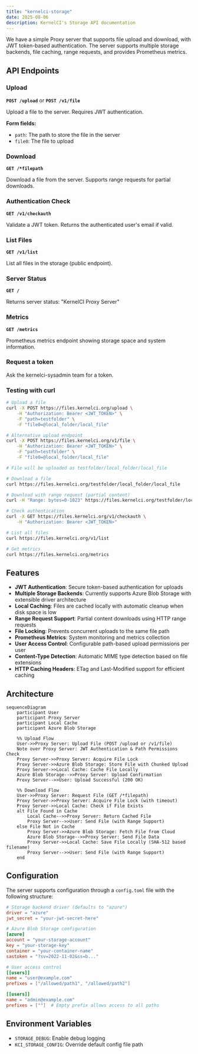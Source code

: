 ```yaml
---
title: "kernelci-storage"
date: 2025-08-06
description: KernelCI's Storage API documentation
---
```


We have a simple Proxy server that supports file upload and download, with JWT token-based authentication. The server supports multiple storage backends, file caching, range requests, and provides Prometheus metrics.

## API Endpoints

### Upload

**`POST /upload`** or **`POST /v1/file`**

Upload a file to the server. Requires JWT authentication.

**Form fields:**
- `path`: The path to store the file in the server
- `file0`: The file to upload

### Download

**`GET /*filepath`**

Download a file from the server. Supports range requests for partial downloads.

### Authentication Check

**`GET /v1/checkauth`**

Validate a JWT token. Returns the authenticated user's email if valid.

### List Files

**`GET /v1/list`**

List all files in the storage (public endpoint).

### Server Status

**`GET /`**

Returns server status: "KernelCI Proxy Server"

### Metrics

**`GET /metrics`**

Prometheus metrics endpoint showing storage space and system information.

### Request a token

Ask the kernelci-sysadmin team for a token.

### Testing with curl

```bash
# Upload a file
curl -X POST https://files.kernelci.org/upload \
    -H "Authorization: Bearer <JWT_TOKEN>" \
    -F "path=testfolder" \
    -F "file0=@local_folder/local_file"

# Alternative upload endpoint
curl -X POST https://files.kernelci.org/v1/file \
    -H "Authorization: Bearer <JWT_TOKEN>" \
    -F "path=testfolder" \
    -F "file0=@local_folder/local_file"

# File will be uploaded as testfolder/local_folder/local_file

# Download a file
curl https://files.kernelci.org/testfolder/local_folder/local_file

# Download with range request (partial content)
curl -H "Range: bytes=0-1023" https://files.kernelci.org/testfolder/local_folder/local_file

# Check authentication
curl -X GET https://files.kernelci.org/v1/checkauth \
    -H "Authorization: Bearer <JWT_TOKEN>"

# List all files
curl https://files.kernelci.org/v1/list

# Get metrics
curl https://files.kernelci.org/metrics
```

## Features

- **JWT Authentication**: Secure token-based authentication for uploads
- **Multiple Storage Backends**: Currently supports Azure Blob Storage with extensible driver architecture
- **Local Caching**: Files are cached locally with automatic cleanup when disk space is low
- **Range Request Support**: Partial content downloads using HTTP range requests
- **File Locking**: Prevents concurrent uploads to the same file path
- **Prometheus Metrics**: System monitoring and metrics collection
- **User Access Control**: Configurable path-based upload permissions per user
- **Content-Type Detection**: Automatic MIME type detection based on file extensions
- **HTTP Caching Headers**: ETag and Last-Modified support for efficient caching

## Architecture

```mermaid
sequenceDiagram
    participant User
    participant Proxy Server
    participant Local Cache
    participant Azure Blob Storage

    %% Upload Flow
    User->>Proxy Server: Upload File (POST /upload or /v1/file)
    Note over Proxy Server: JWT Authentication & Path Permissions Check
    Proxy Server->>Proxy Server: Acquire File Lock
    Proxy Server->>Azure Blob Storage: Store File with Chunked Upload
    Proxy Server->>Local Cache: Cache File Locally
    Azure Blob Storage-->>Proxy Server: Upload Confirmation
    Proxy Server-->>User: Upload Successful (200 OK)

    %% Download Flow
    User->>Proxy Server: Request File (GET /*filepath)
    Proxy Server->>Proxy Server: Acquire File Lock (with timeout)
    Proxy Server->>Local Cache: Check if File Exists
    alt File Found in Cache
        Local Cache-->>Proxy Server: Return Cached File
        Proxy Server-->>User: Send File (with Range Support)
    else File Not in Cache
        Proxy Server->>Azure Blob Storage: Fetch File from Cloud
        Azure Blob Storage-->>Proxy Server: Send File Data
        Proxy Server->>Local Cache: Save File Locally (SHA-512 based filename)
        Proxy Server-->>User: Send File (with Range Support)
    end
```

## Configuration

The server supports configuration through a `config.toml` file with the following structure:

```toml
# Storage backend driver (defaults to "azure")
driver = "azure"
jwt_secret = "your-jwt-secret-here"

# Azure Blob Storage configuration
[azure]
account = "your-storage-account"
key = "your-storage-key"
container = "your-container-name"
sastoken = "?sv=2022-11-02&ss=b..."

# User access control
[[users]]
name = "user@example.com"
prefixes = ["/allowed/path1", "/allowed/path2"]

[[users]]
name = "admin@example.com"
prefixes = [""]  # Empty prefix allows access to all paths
```

## Environment Variables

- `STORAGE_DEBUG`: Enable debug logging
- `KCI_STORAGE_CONFIG`: Override default config file path
